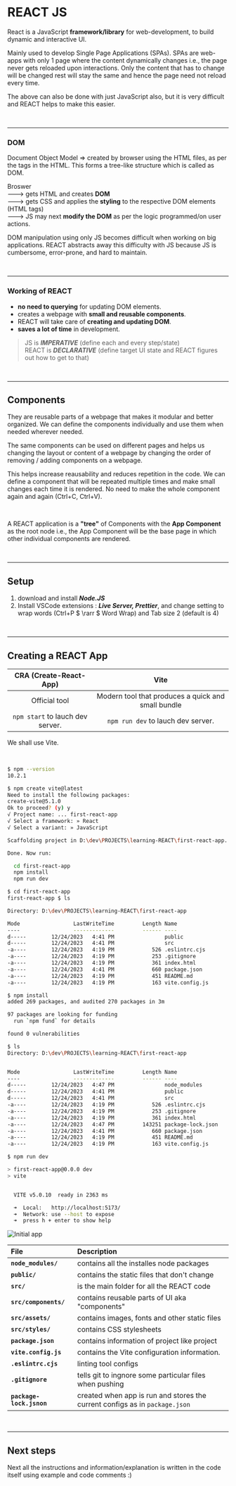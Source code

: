 # **REACT JS**

React is a JavaScript **framework/library** for web-development, to build dynamic and interactive UI.

Mainly used to develop Single Page Applications (SPAs). SPAs are web-apps with only 1 page where the content dynamically changes i.e., the page never gets reloaded upon interactions. Only the content that has to change will be changed rest will stay the same and hence the page need not reload every time.

The above can also be done with just JavaScript also, but it is very difficult and REACT helps to make this easier.

<br><hr>

### DOM

Document Object Model => created by browser using the HTML files, as per the tags in the HTML. This forms a tree-like structure which is called as DOM.

Broswer <br>
---> gets HTML and creates **DOM** <br>
---> gets CSS and applies the **styling** to the respective DOM elements (HTML tags) <br>
---> JS may next **modify the DOM** as per the logic programmed/on user actions.

DOM manipulation using only JS becomes difficult when working on big applications. REACT abstracts away this difficulty with JS because JS is cumbersome, error-prone, and hard to maintain.

<br><hr>

### Working of REACT

- **no need to querying** for updating DOM elements.
- creates a webpage with **small and reusable components**.
- REACT will take care of **creating and updating DOM**.
- **saves a lot of time** in development.

> JS is **_IMPERATIVE_** (define each and every step/state) <br> REACT is **_DECLARATIVE_** (define target UI state and REACT figures out how to get to that)

<br><hr>

## Components

They are reusable parts of a webpage that makes it modular and better organized. We can define the components individually and use them when needed wherever needed.

The same components can be used on different pages and helps us changing the layout or content of a webpage by changing the order of removing / adding components on a webpage.

This helps increase reausability and reduces repetition in the code. We can define a component that will be repeated multiple times and make small changes each time it is rendered. No need to make the whole component again and again (Ctrl+C, Ctrl+V).

<br>

A REACT application is a **"tree"** of Components with the **App Component** as the root node i.e., the App Component will be the base page in which other individual components are rendered.

<br><hr>

## Setup

1. download and install **_Node.JS_**
2. Install VSCode extensions : **_Live Server, Prettier_**, and change setting to wrap words (Ctrl+P $ \rarr $ Word Wrap) and Tab size 2 (default is 4)

<br><hr>

## Creating a REACT App

| CRA (Create-React-App) | Vite |
|:-------:|:------:|
| Official tool | Modern tool that produces a quick and small bundle |
| `npm start` to lauch dev server. | `npm run dev` to lauch dev server. |

We shall use Vite.

<br>

```sh
$ npm --version
10.2.1

$ npm create vite@latest
Need to install the following packages:
create-vite@5.1.0
Ok to proceed? (y) y
√ Project name: ... first-react-app
√ Select a framework: » React
√ Select a variant: » JavaScript

Scaffolding project in D:\dev\PROJECTS\learning-REACT\first-react-app...

Done. Now run:

  cd first-react-app
  npm install
  npm run dev

$ cd first-react-app
first-react-app $ ls

Directory: D:\dev\PROJECTS\learning-REACT\first-react-app

Mode                 LastWriteTime         Length Name
----                 -------------         ------ ----
d-----        12/24/2023   4:41 PM                public
d-----        12/24/2023   4:41 PM                src
-a----        12/24/2023   4:19 PM            526 .eslintrc.cjs
-a----        12/24/2023   4:19 PM            253 .gitignore
-a----        12/24/2023   4:19 PM            361 index.html
-a----        12/24/2023   4:41 PM            660 package.json
-a----        12/24/2023   4:19 PM            451 README.md
-a----        12/24/2023   4:19 PM            163 vite.config.js

$ npm install
added 269 packages, and audited 270 packages in 3m

97 packages are looking for funding
  run `npm fund` for details

found 0 vulnerabilities

$ ls
Directory: D:\dev\PROJECTS\learning-REACT\first-react-app


Mode                 LastWriteTime         Length Name
----                 -------------         ------ ----
d-----        12/24/2023   4:47 PM                node_modules
d-----        12/24/2023   4:41 PM                public
d-----        12/24/2023   4:41 PM                src
-a----        12/24/2023   4:19 PM            526 .eslintrc.cjs
-a----        12/24/2023   4:19 PM            253 .gitignore
-a----        12/24/2023   4:19 PM            361 index.html
-a----        12/24/2023   4:47 PM         143251 package-lock.json
-a----        12/24/2023   4:41 PM            660 package.json
-a----        12/24/2023   4:19 PM            451 README.md
-a----        12/24/2023   4:19 PM            163 vite.config.js

$ npm run dev

> first-react-app@0.0.0 dev
> vite


  VITE v5.0.10  ready in 2363 ms

  ➜  Local:   http://localhost:5173/
  ➜  Network: use --host to expose
  ➜  press h + enter to show help
```
![Initial app](./images/image.png)


| File | Description |
|:------|:------|
| **`node_modules/`** | contains all the installes node packages |
| **`public/`** | contains the static files that don't change |
| **`src/`** | is the main folder for all the REACT code |
| **`src/components/`** | contains reusable parts of UI aka  "components" |
| **`src/assets/`** | contains images, fonts and other static files |
| **`src/styles/`** | contains CSS stylesheets |
| **`package.json`** | contains information of project like project  |name, version, dependencies, etc
| **`vite.config.js`** | contains the Vite configuration information. |
| **`.eslintrc.cjs`** | linting tool configs |
| **`.gitignore`** | tells git to ingnore some particular files when pushing |
| **`package-lock.jsnon`** | created when app is run and stores the current configs as in `package.json` |

<br><hr>

## Next steps

Next all the instructions and information/explanation is written in the code itself using example and code comments :)